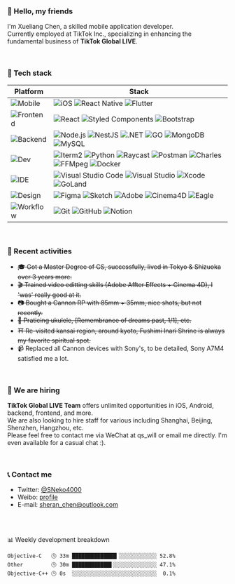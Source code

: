 ### 📌 Hello, my friends

<!-- <img align='right' src="https://raw.githubusercontent.com/Neko3000/resource-storage/master/img/homepage/shibainu-1.png" alt="screenshot-1" width='100"'> -->

I'm Xueliang Chen, a skilled mobile application developer. </br>
Currently employed at TikTok Inc., specializing in enhancing the fundamental business of **TikTok Global LIVE**. </br>

</br>

### 🔌 Tech stack

| Platform                                                             | Stack                                                                                                                                                                                                                                                                                                                                                                                                                                                                                                                                                                                                                                                                                                                                                            |
| -------------------------------------------------------------------- | ---------------------------------------------------------------------------------------------------------------------------------------------------------------------------------------------------------------------------------------------------------------------------------------------------------------------------------------------------------------------------------------------------------------------------------------------------------------------------------------------------------------------------------------------------------------------------------------------------------------------------------------------------------------------------------------------------------------------------------------------------------------- |
| ![Mobile](https://img.shields.io/badge/-Mobile-black?style=flat)     | ![iOS](https://img.shields.io/badge/iOS-000000.svg?style=flat-sqaure&logo=apple&logoColor=white) ![React Native](https://img.shields.io/badge/React_Native-%2320232a?style=flat-sqaure&logo=react&logoColor=%2361DAFB) ![Flutter](https://img.shields.io/badge/Flutter-02569B.svg?style=flat-square&logo=Flutter&logoColor=white)                                                                                                                                                                                                                                                                                                                                                                                                                                |
| ![Frontend](https://img.shields.io/badge/-Frontend-black?style=flat) | ![React](https://img.shields.io/badge/React-61DAFB.svg?style=flat-square&logo=React&logoColor=black) ![Styled Components](https://img.shields.io/badge/styled--components-DB7093.svg?style=flat-square&logo=styled-components&logoColor=white) ![Bootstrap](https://img.shields.io/badge/Bootstrap-7952B3.svg?style=flat-square&logo=Bootstrap&logoColor=white)                                                                                                                                                                                                                                                                                                                                                                                                  |
| ![Backend](https://img.shields.io/badge/-Backend-black?style=flat)   | ![Node.js](https://img.shields.io/badge/Node.js-339933.svg?style=flat-square&logo=nodedotjs&logoColor=white) ![NestJS](https://img.shields.io/badge/NestJS-E0234E.svg?style=flat-square&logo=NestJS&logoColor=white) ![.NET](https://img.shields.io/badge/.NET-512BD4.svg?style=flat-square&logo=dotnet&logoColor=white) ![GO](https://img.shields.io/badge/Go-00ADD8.svg?style=flat-square&logo=Go&logoColor=white) ![MongoDB](https://img.shields.io/badge/MongoDB-47A248.svg?style=flat-square&logo=MongoDB&logoColor=white) ![MySQL](https://img.shields.io/badge/MySQL-4479A1.svg?style=flat-square&logo=MySQL&logoColor=white)                                                                                                                             |
| ![Dev](https://img.shields.io/badge/-Dev-black?style=flat)           | ![Iterm2](https://img.shields.io/badge/iTerm2-000000.svg?style=flat-square&logo=iTerm2&logoColor=white) ![Python](https://img.shields.io/badge/Python-3776AB.svg?style=flat-square&logo=Python&logoColor=white) ![Raycast](https://img.shields.io/badge/Raycast-FF6363.svg?style=flat-square&logo=Raycast&logoColor=white) ![Postman](https://img.shields.io/badge/Postman-FF6C37.svg?style=flat-square&logo=Postman&logoColor=white) ![Charles](https://img.shields.io/badge/Charles-F3F5F5.svg?style=flat-square&logo=Charles&logoColor=black) ![FFMpeg](https://img.shields.io/badge/FFmpeg-007808.svg?style=flat-square&logo=FFmpeg&logoColor=white) ![Docker](https://img.shields.io/badge/Docker-2496ED.svg?style=flat-square&logo=Docker&logoColor=white) |
| ![IDE](https://img.shields.io/badge/-IDE-black?style=flat)           | ![Visual Studio Code](https://img.shields.io/badge/Visual%20Studio%20Code-007ACC.svg?style=flat-square&logo=Visual-Studio-Code&logoColor=white) ![Visual Studio](https://img.shields.io/badge/Visual%20Studio-5C2D91.svg?style=flat-square&logo=Visual-Studio&logoColor=white) ![Xcode](https://img.shields.io/badge/Xcode-147EFB.svg?style=flat-square&logo=Xcode&logoColor=white) ![GoLand](https://img.shields.io/badge/GoLand-000000.svg?style=flat-square&logo=GoLand&logoColor=white)                                                                                                                                                                                                                                                                      |
| ![Design](https://img.shields.io/badge/-Design-black?style=flat)     | ![Figma](https://img.shields.io/badge/Figma-F24E1E.svg?style=flat-square&logo=Figma&logoColor=white) ![Sketch](https://img.shields.io/badge/Sketch-F7B500.svg?style=flat-square&logo=Sketch&logoColor=black) ![Adobe](https://img.shields.io/badge/Adobe-FF0000.svg?style=flat-square&logo=Adobe&logoColor=white) ![Cinema4D](https://img.shields.io/badge/Cinema%204D-011A6A.svg?style=flat-square&logo=Cinema-4D&logoColor=white) ![Eagle](https://img.shields.io/badge/Eagle-0072EF.svg?style=flat-square&logo=Eagle&logoColor=white)                                                                                                                                                                                                                         |
| ![Workflow](https://img.shields.io/badge/-Workflow-black?style=flat) | ![Git](https://img.shields.io/badge/Git-F05032.svg?style=flat-square&logo=Git&logoColor=white) ![GitHub](https://img.shields.io/badge/GitHub-181717.svg?style=flat-square&logo=GitHub&logoColor=white) ![Notion](https://img.shields.io/badge/Notion-000000.svg?style=flat-square&logo=Notion&logoColor=white)                                                                                                                                                                                                                                                                                                                                                                                                                                                   |

<!-- [![](https://img.shields.io/badge/MacOS-Catalina%2010-202020?style=flat-square&logo=apple&logoColor=ffffff)](https://www.apple.com/)  [![](https://img.shields.io/badge/Windows-10-2376bc?style=flat-square&logo=windows&logoColor=ffffff)](https://www.microsoft.com/windows/get-windows-10) -->

<!-- [![](https://img.shields.io/badge/IDE-Xcode-1575F9?style=flat-square&logo=xcode&logoColor=ffffff)](https://code.visualstudio.com/)
[![](https://img.shields.io/badge/IDE-Visual%20Studio-5C2D91?style=flat-square&logo=visual-studio&logoColor=ffffff)](https://code.visualstudio.com/)
[![](https://img.shields.io/badge/IDE-Visual%20Studio%20Code-blue?style=flat-square&logo=visual-studio-code&logoColor=ffffff)](https://code.visualstudio.com/)

[![](https://img.shields.io/badge/Lang-React-FDB515?style=flat-square&logo=react&logoColor=ffffff)](https://reactjs.org/)
[![](https://img.shields.io/badge/Lang-Objective--C-00599C?style=flat-square&logo=C%2b%2b&logoColor=ffffff)](https://developer.apple.com/library/archive/documentation/Cocoa/Conceptual/ObjectiveC/Introduction/introObjectiveC.html)
[![](https://img.shields.io/badge/Lang-Swift-FA7343?style=flat-square&logo=swift&logoColor=ffffff)](https://developer.apple.com/swift/)
[![](https://img.shields.io/badge/Lang-Flutter-E74C3C?style=flat-square&logo=flutter&logoColor=ffffff)](https://flutter.dev/)
[![](https://img.shields.io/badge/Lang-C%23-239120?style=flat-square&logo=C%20sharp&logoColor=ffffff)](https://docs.microsoft.com/en-us/dotnet/csharp/)
[![](https://img.shields.io/badge/Lang-Python-3776AB?style=flat-square&logo=Python&logoColor=ffffff)](hhttps://www.python.org/) -->

</br>

### 🔬 Recent activities

- ~~🎓 Got a Master Degree of CS, successfully, lived in Tokyo & Shizuoka over 3 years more.~~
- ~~🎬 Trained video editting skills (Adobe Affter Effects + Cinema 4D), I 'was' really good at it.~~
- ~~📷 Bought a Cannon RP with 85mm + 35mm, nice shots, but not recently.~~
- ~~🎸 Praticing ukulele, [Remembrance of dreams past, 1/1], etc.~~
- ~~⛩️ Re-visited kansai region, around kyoto, Fushimi Inari Shrine is always my favorite spiritual spot.~~
- 📹 Replaced all Cannon devices with Sony's, to be detailed, Sony A7M4 satisfied me a lot.

</br>

### 📣 We are hiring

**TikTok Global LIVE Team** offers unlimited opportunities in iOS, Android, backend, frontend, and more. </br>
We are also looking to hire staff for various including Shanghai, Beijing, Shenzhen, Hangzhou, etc. </br>
Please feel free to contact me via WeChat at qs_will or email me directly. I'm even available for a casual chat :).

</br>

### 📞 Contact me

- Twitter: [@SNeko4000](https://twitter.com/sneko4000) </br>
- Weibo: [profile](https://weibo.com/u/7386133210) </br>
- E-mail: sheran_chen@outlook.com </br>

</br>

</br>

 <!-- waka-box start -->
📊 Weekly development breakdown
```text
Objective-C   🕓 33m ██████████████▎░░░░░░░░░░░░ 52.8%
Other         🕓 30m ████████████▋░░░░░░░░░░░░░░ 47.1%
Objective-C++ 🕓 0s  ░░░░░░░░░░░░░░░░░░░░░░░░░░░  0.1%
```
<!-- Powered by https://github.com/Neko3000/waka-box-go . -->
<!-- waka-box end -->
